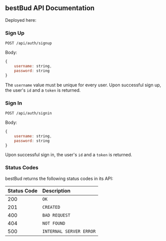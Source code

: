 ## bestBud API Documentation
Deployed here:
### Sign Up
```HTTP
POST /api/auth/signup
```
Body:
```javascript
{
    username: string,
    password: string
}
```
The `username` value must be unique for every user.
Upon successful sign up, the user's `id` and a `token` is returned.
### Sign In
```HTTP
POST /api/auth/signin
```
Body:
```javascript
{
    username: string,
    password: string
}
```
Upon successful sign in, the user's `id` and a `token` is returned.
### Status Codes
bestBud returns the following status codes in its API:

| Status Code | Description |
| :--- | :--- |
| 200 | `OK` |
| 201 | `CREATED` |
| 400 | `BAD REQUEST` |
| 404 | `NOT FOUND` |
| 500 | `INTERNAL SERVER ERROR` |
